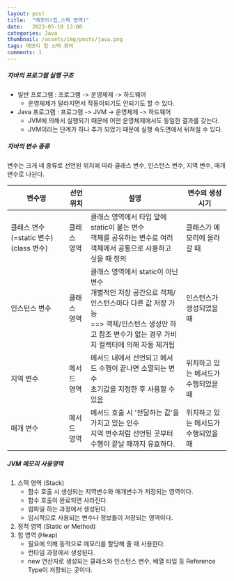 ```yaml
---
layout: post
title:  "메모리(힙,스택 영역)"
date:   2023-05-10 13:00
categories: Java
thumbnail: /assets/img/posts/java.png
tags: 메모리 힙 스택 용어
comments: 1
---
```

##### 자바의 프로그램 실행 구조
- 일반 프로그램 : 프로그램 -> 운영체제 -> 하드웨어
	- 운영체제가 달라지면서 작동이되기도 안되기도 할 수 있다.
- Java 프로그램 : 프로그램 -> JVM -> 운영체제 -> 하드웨어 
	- JVM에 의해서 실행되기 때문에 어떤 운영체제에서도 동일한 결과를 갖는다.
	- JVM이라는 단계가 하나 추가 되었기 때문에 실행 속도면에서 뒤쳐질 수 있다. 

##### 자바의 변수 종류
<p> 변수는 크게 네 종류로 선언된 위치에 따라 클래스 변수, 인스턴스 변수, 지역 변수, 매개 변수로 나뉜다.</p>
<table>
	<thead>
	<tr>
		<th> 변수명 </th>
		<th> 선언위치 </th>
		<th> 설명 </th>
		<th> 변수의 생성시기 </th>
	</tr>
	</thead>
	<tbody>
        <tr>
            <td>클래스 변수(=static 변수)(class 변수)</td>
            <td>클래스 영역</td>
            <td>클래스 영역에서 타입 앞에  static이 붙는 변수<br>객체를 공유하는 변수로 여러 객체에서 공통으로 사용하고 싶을 때 정의</td>
            <td>클래스가 메모리에 올라갈 때</td>
        </tr>
        <tr>
            <td>인스턴스 변수</td>
            <td>클래스 영역</td>
            <td>
            	클래스 영역에서 static이 아닌 변수<br>
     			개별적인 저장 공간으로 객체/인스턴스마다 다른 값 저장 가능<br>
     			==> 객체/인스턴스 생성만 하고 참조 변수가 없는 경우 가비지 컬렉터에 의해 자동 제거됨       	
            </td>
            <td>인스턴스가 생성되었을 때</td>
        </tr>
        <tr>
            <td>지역 변수</td>
            <td>메서드 영역</td>
            <td>
            	메서드 내에서 선언되고 메서드 수행이 끝나면 소멸되는 변수<br>
     			초기값을 지정한 후 사용할 수 있음       	
            </td>
            <td>위치하고 있는 메서드가 수행되었을 때</td>
        </tr>
        <tr>
            <td>매개 변수</td>
            <td>메서드 영역</td>
            <td>
            	메서드 호출 시 '전달하는 값'을 가지고 있는 인수<br>
     			지역 변수처럼 선언된 곳부터 수행이 끝날 때까지 유효하다.    	
            </td>
            <td>위치하고 있는 메서드가 수행되었을 때</td>
        </tr>
     </tbody>
</table>
 


##### JVM 메모리 사용영역
1. 스택 영역 (Stack)
	* 함수 호출 시 생성되는 지역변수와 매개변수가 저장되는 영역이다.
	* 함수 호출이 완료되면 사라진다.
	* 컴파일 하는 과정에서 생성된다. 
	* 임시적으로 사용되는 변수나 정보들이 저장되는 영역이다.
2. 정적 영역 (Static or Method)
3. 힙 영역 (Heap)
	* 필요에 의해 동적으로 메모리를 할당해 줄 때 사용한다.
	* 런타임 과정에서 생성된다. 
	* new 연산자로 생성되는 클래스와 인스턴스 변수, 배열 타입 등 Reference Type이 저장되는 곳이다.
